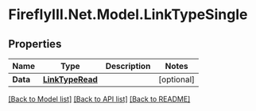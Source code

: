 # FireflyIII.Net.Model.LinkTypeSingle
## Properties

Name | Type | Description | Notes
------------ | ------------- | ------------- | -------------
**Data** | [**LinkTypeRead**](LinkTypeRead.md) |  | [optional] 

[[Back to Model list]](../README.md#documentation-for-models) [[Back to API list]](../README.md#documentation-for-api-endpoints) [[Back to README]](../README.md)


